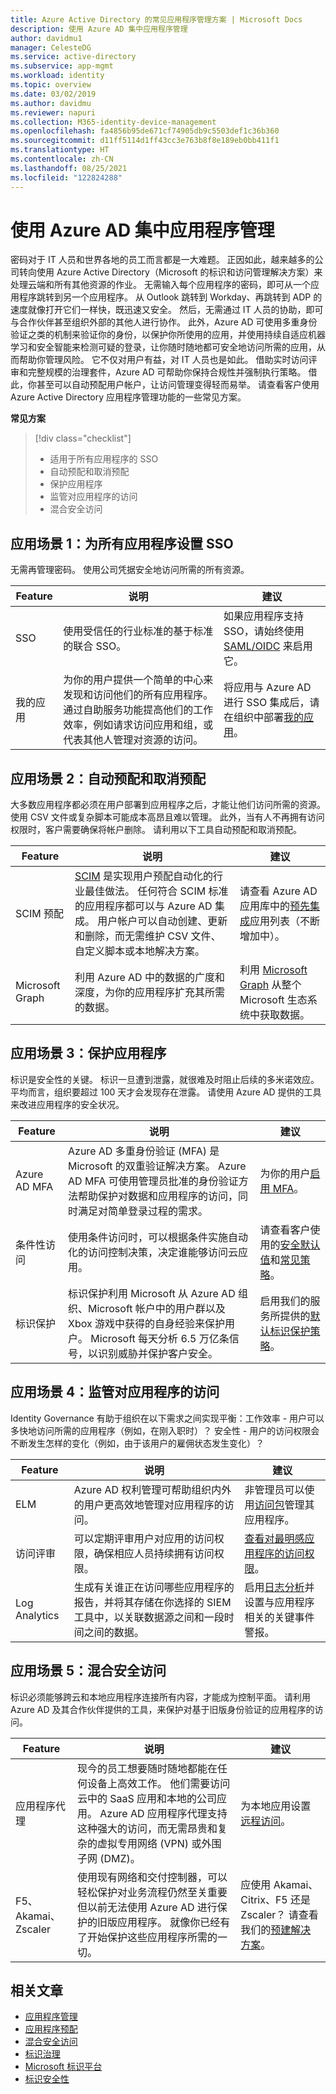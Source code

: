 ```yaml
---
title: Azure Active Directory 的常见应用程序管理方案 | Microsoft Docs
description: 使用 Azure AD 集中应用程序管理
author: davidmu1
manager: CelesteDG
ms.service: active-directory
ms.subservice: app-mgmt
ms.workload: identity
ms.topic: overview
ms.date: 03/02/2019
ms.author: davidmu
ms.reviewer: napuri
ms.collection: M365-identity-device-management
ms.openlocfilehash: fa4856b95de671cf74905db9c5503def1c36b360
ms.sourcegitcommit: d11ff5114d1ff43cc3e763b8f8e189eb0bb411f1
ms.translationtype: HT
ms.contentlocale: zh-CN
ms.lasthandoff: 08/25/2021
ms.locfileid: "122824288"
---
```

# <a name="centralize-application-management-with-azure-ad"></a>使用 Azure AD 集中应用程序管理

密码对于 IT 人员和世界各地的员工而言都是一大难题。 正因如此，越来越多的公司转向使用 Azure Active Directory（Microsoft 的标识和访问管理解决方案）来处理云端和所有其他资源的作业。 无需输入每个应用程序的密码，即可从一个应用程序跳转到另一个应用程序。 从 Outlook 跳转到 Workday、再跳转到 ADP 的速度就像打开它们一样快，既迅速又安全。 然后，无需通过 IT 人员的协助，即可与合作伙伴甚至组织外部的其他人进行协作。 此外，Azure AD 可使用多重身份验证之类的机制来验证你的身份，以保护你所使用的应用，并使用持续自适应机器学习和安全智能来检测可疑的登录，让你随时随地都可安全地访问所需的应用，从而帮助你管理风险。 它不仅对用户有益，对 IT 人员也是如此。 借助实时访问评审和完整规模的治理套件，Azure AD 可帮助你保持合规性并强制执行策略。 借此，你甚至可以自动预配用户帐户，让访问管理变得轻而易举。 请查看客户使用 Azure Active Directory 应用程序管理功能的一些常见方案。

**常见方案**

> [!div class="checklist"]
> * 适用于所有应用程序的 SSO
> * 自动预配和取消预配
> * 保护应用程序
> * 监管对应用程序的访问
> * 混合安全访问

## <a name="scenario-1-set-up-sso-for-all-your-applications"></a>应用场景 1：为所有应用程序设置 SSO

无需再管理密码。 使用公司凭据安全地访问所需的所有资源。

|Feature  | 说明 | 建议 |
|---------|---------|---------|
|SSO|使用受信任的行业标准的基于标准的联合 SSO。|如果应用程序支持 SSO，请始终使用 [SAML/OIDC](../develop/v2-howto-app-gallery-listing.md) 来启用它。|
|我的应用|为你的用户提供一个简单的中心来发现和访问他们的所有应用程序。 通过自助服务功能提高他们的工作效率，例如请求访问应用和组，或代表其他人管理对资源的访问。| 将应用与 Azure AD 进行 SSO 集成后，请在组织中部署[我的应用](my-apps-deployment-plan.md)。|

## <a name="scenario-2-automate-provisioning-and-deprovisioning"></a>应用场景 2：自动预配和取消预配

大多数应用程序都必须在用户部署到应用程序之后，才能让他们访问所需的资源。 使用 CSV 文件或复杂脚本可能成本高昂且难以管理。 此外，当有人不再拥有访问权限时，客户需要确保将帐户删除。 请利用以下工具自动预配和取消预配。

|Feature  |说明|建议 |
|---------|---------|---------|
|SCIM 预配|[SCIM](https://aka.ms/SCIMOverview) 是实现用户预配自动化的行业最佳做法。 任何符合 SCIM 标准的应用程序都可以与 Azure AD 集成。 用户帐户可以自动创建、更新和删除，而无需维护 CSV 文件、自定义脚本或本地解决方案。|请查看 Azure AD 应用库中的[预先集成](../saas-apps/tutorial-list.md)应用列表（不断增加中）。|
|Microsoft Graph|利用 Azure AD 中的数据的广度和深度，为你的应用程序扩充其所需的数据。|利用 [Microsoft Graph](https://developer.microsoft.com/graph/) 从整个 Microsoft 生态系统中获取数据。 |

## <a name="scenario-3-secure-your-applications"></a>应用场景 3：保护应用程序

标识是安全性的关键。 标识一旦遭到泄露，就很难及时阻止后续的多米诺效应。 平均而言，组织要超过 100 天才会发现存在泄露。 请使用 Azure AD 提供的工具来改进应用程序的安全状况。

|Feature  |说明| 建议 |
|---------|---------| ---------|
|Azure AD MFA|Azure AD 多重身份验证 (MFA) 是 Microsoft 的双重验证解决方案。 Azure AD MFA 可使用管理员批准的身份验证方法帮助保护对数据和应用程序的访问，同时满足对简单登录过程的需求。| 为你的用户[启用 MFA](https://techcommunity.microsoft.com/t5/azure-active-directory-identity/all-your-creds-are-belong-to-us/ba-p/855124)。  |
|条件性访问|使用条件访问时，可以根据条件实施自动化的访问控制决策，决定谁能够访问云应用。| 请查看客户使用的[安全默认值](../fundamentals/concept-fundamentals-security-defaults.md)和[常见策略](../conditional-access/concept-conditional-access-policy-common.md)。 |
|标识保护|标识保护利用 Microsoft 从 Azure AD 组织、Microsoft 帐户中的用户群以及 Xbox 游戏中获得的自身经验来保护用户。 Microsoft 每天分析 6.5 万亿条信号，以识别威胁并保护客户安全。|启用我们的服务所提供的[默认标识保护策略](../identity-protection/concept-identity-protection-policies.md)。 |

## <a name="scenario-4-govern-access-to-your-applications"></a>应用场景 4：监管对应用程序的访问

Identity Governance 有助于组织在以下需求之间实现平衡：工作效率 - 用户可以多快地访问所需的应用程序（例如，在刚入职时）？ 安全性 - 用户的访问权限会不断发生怎样的变化（例如，由于该用户的雇佣状态发生变化）？

|Feature  |说明|建议 |
|---------|---------| ---------|
|ELM|Azure AD 权利管理可帮助组织内外的用户更高效地管理对应用程序的访问。| 非管理员可以使用[访问包](../governance/entitlement-management-access-package-first.md)管理其应用程序。|
|访问评审|可以定期评审用户对应用的访问权限，确保相应人员持续拥有访问权限。| [查看对最明感应用程序的访问权限](../governance/access-reviews-overview.md)。 |
|Log Analytics|生成有关谁正在访问哪些应用程序的报告，并将其存储在你选择的 SIEM 工具中，以关联数据源之间和一段时间之间的数据。| 启用[日志分析](../reports-monitoring/howto-analyze-activity-logs-log-analytics.md)并设置与应用程序相关的关键事件警报。 |

## <a name="scenario-5-hybrid-secure-access"></a>应用场景 5：混合安全访问

标识必须能够跨云和本地应用程序连接所有内容，才能成为控制平面。 请利用 Azure AD 及其合作伙伴提供的工具，来保护对基于旧版身份验证的应用程序的访问。

|Feature  |说明|建议 |
|---------|---------|---------|
|应用程序代理|现今的员工想要随时随地都能在任何设备上高效工作。 他们需要访问云中的 SaaS 应用和本地的公司应用。 Azure AD 应用程序代理支持这种强大的访问，而无需昂贵和复杂的虚拟专用网络 (VPN) 或外围子网 (DMZ)。|为本地应用设置[远程访问](../app-proxy/application-proxy.md)。 |
|F5、Akamai、Zscaler|使用现有网络和交付控制器，可以轻松保护对业务流程仍然至关重要但以前无法使用 Azure AD 进行保护的旧版应用程序。 就像你已经有了开始保护这些应用程序所需的一切。| 应使用 Akamai、Citrix、F5 还是 Zscaler？ 请查看我们的[预建解决方案](./secure-hybrid-access.md)。 |

## <a name="related-articles"></a>相关文章

* [应用程序管理](./index.yml)
* [应用程序预配](../app-provisioning/user-provisioning.md)
* [混合安全访问](./secure-hybrid-access.md)
* [标识治理](../governance/identity-governance-overview.md)
* [Microsoft 标识平台](../develop/v2-overview.md)
* [标识安全性](../conditional-access/index.yml)
